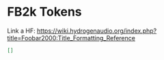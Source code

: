 # FB2k Tokens

Link a HF: <https://wiki.hydrogenaudio.org/index.php?title=Foobar2000:Title_Formatting_Reference>

```json
[]
```
